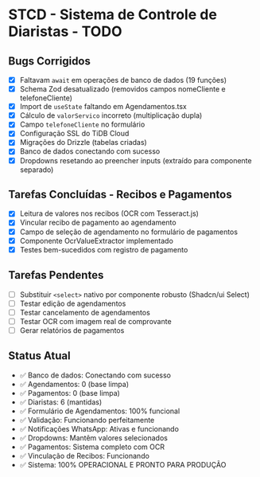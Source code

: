 # STCD - Sistema de Controle de Diaristas - TODO

## Bugs Corrigidos
- [x] Faltavam `await` em operações de banco de dados (19 funções)
- [x] Schema Zod desatualizado (removidos campos nomeCliente e telefoneCliente)
- [x] Import de `useState` faltando em Agendamentos.tsx
- [x] Cálculo de `valorServico` incorreto (multiplicação dupla)
- [x] Campo `telefoneCliente` no formulário
- [x] Configuração SSL do TiDB Cloud
- [x] Migrações do Drizzle (tabelas criadas)
- [x] Banco de dados conectando com sucesso
- [x] Dropdowns resetando ao preencher inputs (extraído para componente separado)

## Tarefas Concluídas - Recibos e Pagamentos
- [x] Leitura de valores nos recibos (OCR com Tesseract.js)
- [x] Vincular recibo de pagamento ao agendamento
- [x] Campo de seleção de agendamento no formulário de pagamentos
- [x] Componente OcrValueExtractor implementado
- [x] Testes bem-sucedidos com registro de pagamento

## Tarefas Pendentes
- [ ] Substituir `<select>` nativo por componente robusto (Shadcn/ui Select)
- [ ] Testar edição de agendamentos
- [ ] Testar cancelamento de agendamentos
- [ ] Testar OCR com imagem real de comprovante
- [ ] Gerar relatórios de pagamentos

## Status Atual
- ✅ Banco de dados: Conectando com sucesso
- ✅ Agendamentos: 0 (base limpa)
- ✅ Pagamentos: 0 (base limpa)
- ✅ Diaristas: 6 (mantidas)
- ✅ Formulário de Agendamentos: 100% funcional
- ✅ Validação: Funcionando perfeitamente
- ✅ Notificações WhatsApp: Ativas e funcionando
- ✅ Dropdowns: Mantêm valores selecionados
- ✅ Pagamentos: Sistema completo com OCR
- ✅ Vinculação de Recibos: Funcionando
- ✅ Sistema: 100% OPERACIONAL E PRONTO PARA PRODUÇÃO

